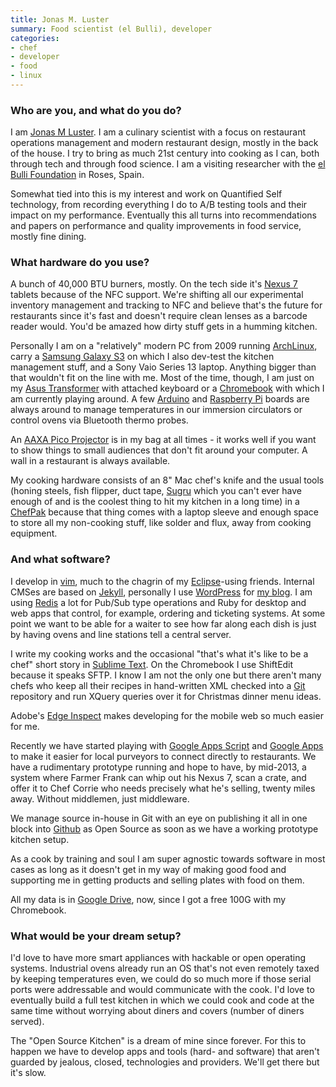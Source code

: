 ```yaml
---
title: Jonas M. Luster
summary: Food scientist (el Bulli), developer
categories:
- chef
- developer
- food
- linux
---
```


### Who are you, and what do you do?

I am [Jonas M Luster](http://twitter.com/legerdemain "Jonas' Twitter account."). I am a culinary scientist with a focus on restaurant operations management and modern restaurant design, mostly in the back of the house. I try to bring as much 21st century into cooking as I can, both through tech and through food science. I am a visiting researcher with the [el Bulli Foundation](http://www.ruiz-geli.com/04_html/elbullifoundation.html "The el Bulli Foundation's site.") in Roses, Spain.

Somewhat tied into this is my interest and work on Quantified Self technology, from recording everything I do to A/B testing tools and their impact on my performance. Eventually this all turns into recommendations and papers on performance and quality improvements in food service, mostly fine dining.

### What hardware do you use?

A bunch of 40,000 BTU burners, mostly. On the tech side it's [Nexus 7][nexus-7] tablets because of the NFC support. We're shifting all our experimental inventory management and tracking to NFC and believe that's the future for restaurants since it's fast and doesn't require clean lenses as a barcode reader would. You'd be amazed how dirty stuff gets in a humming kitchen.

Personally I am on a "relatively" modern PC from 2009 running [ArchLinux][arch-linux], carry a [Samsung Galaxy S3][galaxy-s-iii] on which I also dev-test the kitchen management stuff, and a Sony Vaio Series 13 laptop. Anything bigger than that wouldn't fit on the line with me. Most of the time, though, I am just on my [Asus Transformer][eee-pad-transformer-tf101] with attached keyboard or a [Chromebook][] with which I am currently playing around. A few [Arduino][] and [Raspberry Pi][raspberry-pi] boards are always around to manage temperatures in our immersion circulators or control ovens via Bluetooth thermo probes.

An [AAXA Pico Projector][p3-pico] is in my bag at all times - it works well if you want to show things to small audiences that don't fit around your computer. A wall in a restaurant is always available.

My cooking hardware consists of an 8" Mac chef's knife and the usual tools (honing steels, fish flipper, duct tape, [Sugru][] which you can't ever have enough of and is the coolest thing to hit my kitchen in a long time) in a [ChefPak][edge] because that thing comes with a laptop sleeve and enough space to store all my non-cooking stuff, like solder and flux, away from cooking equipment.

### And what software?

I develop in [vim][], much to the chagrin of my [Eclipse][]-using friends. Internal CMSes are based on [Jekyll][], personally I use [WordPress][] for [my blog](http://jml.is/ "Jonas' weblog."). I am using [Redis][] a lot for Pub/Sub type operations and Ruby for desktop and web apps that control, for example, ordering and ticketing systems. At some point we want to be able for a waiter to see how far along each dish is just by having ovens and line stations tell a central server. 

I write my cooking works and the occasional "that's what it's like to be a chef" short story in [Sublime Text][sublime-text]. On the Chromebook I use ShiftEdit because it speaks SFTP. I know I am not the only one but there aren't many chefs who keep all their recipes in hand-written XML checked into a [Git][] repository and run XQuery queries over it for Christmas dinner menu ideas.

Adobe's [Edge Inspect][edge-inspect] makes developing for the mobile web so much easier for me.

Recently we have started playing with [Google Apps Script][google-apps-script] and [Google Apps][g-suite] to make it easier for local purveyors to connect directly to restaurants. We have a rudimentary prototype running and hope to have, by mid-2013, a system where Farmer Frank can whip out his Nexus 7, scan a crate, and offer it to Chef Corrie who needs precisely what he's selling, twenty miles away. Without middlemen, just middleware.

We manage source in-house in Git with an eye on publishing it all in one block into [Github][] as Open Source as soon as we have a working prototype kitchen setup.

As a cook by training and soul I am super agnostic towards software in most cases as long as it doesn't get in my way of making good food and supporting me in getting products and selling plates with food on them.

All my data is in [Google Drive][google-docs], now, since I got a free 100G with my Chromebook.

### What would be your dream setup?

I'd love to have more smart appliances with hackable or open operating systems. Industrial ovens already run an OS that's not even remotely taxed by keeping temperatures even, we could do so much more if those serial ports were addressable and would communicate with the cook. I'd love to eventually build a full test kitchen in which we could cook and code at the same time without worrying about diners and covers (number of diners served).

The "Open Source Kitchen" is a dream of mine since forever. For this to happen we have to develop apps and tools (hard- and software) that aren't guarded by jealous, closed, technologies and providers. We'll get there but it's slow.

[arduino]: https://www.arduino.cc/ "Open-source prototyping hardware."
[chromebook]: http://www.google.com/intl/en/chrome/devices/features/ "A laptop built for only running Web apps."
[edge]: https://www.amazon.com/Chef-Pak-Fully-Loaded-9-Piece/dp/B003WAFJEM "A backpack for chefs."
[eee-pad-transformer-tf101]: https://www.pcmag.com/article2/0,2817,2383976,00.asp "An Android-based tablet/laptop."
[galaxy-s-iii]: https://www.samsung.com/global/galaxys3/ "An Android-based smartphone."
[nexus-7]: http://www.google.com/nexus/#/7 "An Android tablet."
[p3-pico]: http://www.aaxatech.com/products/p3_pico_projector.htm "A portable, battery-powered projector."
[raspberry-pi]: https://en.wikipedia.org/wiki/Raspberry_Pi "A single-board hackable computer."
[sugru]: https://sugru.com/ "A self-setting rubber."
[arch-linux]: https://www.archlinux.org/ "A Linux distro."
[eclipse]: https://www.eclipse.org/ "A flexible, open-source IDE."
[edge-inspect]: https://creative.adobe.com/products/inspect "A cross-browser testing service"
[g-suite]: https://gsuite.google.com/ "A hosted solution for email, calendaring and more."
[git]: https://git-scm.com/ "A version control system."
[github]: https://github.com/ "A Git code repository service."
[google-apps-script]: http://www.google.com/script/start/ "A scripting language"
[google-docs]: https://en.wikipedia.org/wiki/Google_Docs "A web-based office suite."
[jekyll]: https://jekyllrb.com/ "A static site generator."
[redis]: https://redis.io/ "A key-value data store and more."
[sublime-text]: http://www.sublimetext.com/ "A coder's text editor."
[vim]: https://www.vim.org/ "A command-line text editor."
[wordpress]: https://wordpress.com/ "Weblog publishing software."
